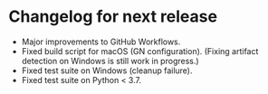 <!-- SPDX-FileCopyrightText: 2022 geisserml <geisserml@gmail.com> -->
<!-- SPDX-License-Identifier: CC-BY-4.0 -->

<!-- List character: dash (-) -->

# Changelog for next release
- Major improvements to GitHub Workflows.
- Fixed build script for macOS (GN configuration). (Fixing artifact detection on Windows is still work in progress.)
- Fixed test suite on Windows (cleanup failure).
- Fixed test suite on Python < 3.7.
